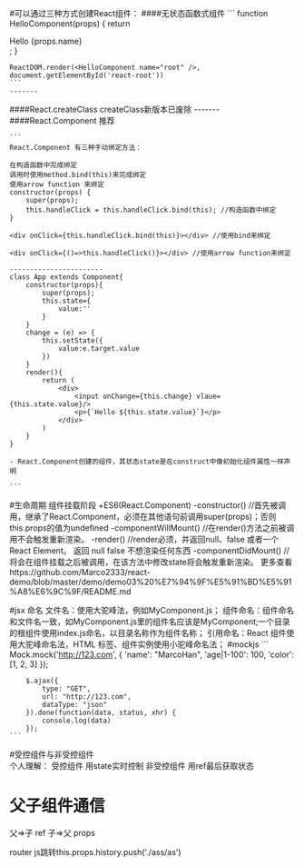 
#可以通过三种方式创建React组件：
####无状态函数式组件
    ```
    function HelloComponent(props) {
        return <div> Hello {props.name} </div>;
    }

    ReactDOM.render(<HelloComponent name="root" />, document.getElementById('react-root')) 
    ```
    -------
####React.createClass
    createClass新版本已废除
    -------
####React.Component 推荐


    ```
    React.Component 有三种手动绑定方法：

    在构造函数中完成绑定
    调用时使用method.bind(this)来完成绑定
    使用arrow function 来绑定
    constructor(props) {
        super(props);
        this.handleClick = this.handleClick.bind(this); //构造函数中绑定
    }

    <div onClick={this.handleClick.bind(this)}></div> //使用bind来绑定

    <div onClick={()=>this.handleClick()}></div> //使用arrow function来绑定

    -----------------------
    class App extends Component{
        constructor(props){
            super(props);
            this.state={
                value:''
            }
        }
        change = (e) => {
            this.setState({
                value:e.target.value
            })
        }
        render(){
            return (
                <div>
                    <input onChange={this.change} vlaue={this.state.value}/>
                    <p>{`Hello ${this.state.value}`}</p>
                </div>
            )
        }
    }

    - React.Component创建的组件，其状态state是在construct中像初始化组件属性一样声明

    ```
#生命周期
    组件挂载阶段
    +ES6(React.Component)
        -constructor() //首先被调用，继承了React.Component，必须在其他语句前调用super(props)；否则this.props的值为undefined
        -componentWillMount() //在render()方法之前被调用不会触发重新渲染。
        -render() //render必须，并返回null、false 或者一个React Element。 返回 null false 不想渲染任何东西
        -componentDidMount() //将会在组件挂载之后被调用，在该方法中修改state将会触发重新渲染。
    更多查看https://github.com/Marco2333/react-demo/blob/master/demo/demo03%20%E7%94%9F%E5%91%BD%E5%91%A8%E6%9C%9F/README.md

#jsx
    命名
        文件名：使用大驼峰法，例如MyComponent.js； 
        组件命名：组件命名和文件名一致，如MyComponent.js里的组件名应该是MyComponent;一个目录的根组件使用index.js命名，以目录名称作为组件名称； 
        引用命名：React 组件使用大驼峰命名法，HTML 标签、组件实例使用小驼峰命名法；
#mockjs
    ```
        Mock.mock('http://123.com', {
            'name': "MarcoHan",
            'age|1-100': 100,
            'color': [1, 2, 3]
        });

        $.ajax({
            type: "GET",
            url: "http://123.com",
            dataType: "json"
        }).done(function(data, status, xhr) {
            console.log(data)
        });
    ```

#受控组件与非受控组件    
    个人理解：
    受控组件 用state实时控制
    非受控组件  用ref最后获取状态

# 父子组件通信

 父=>子 ref
 子=>父 props

router js跳转this.props.history.push('./ass/as')